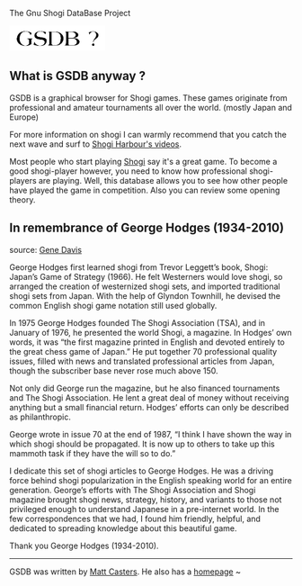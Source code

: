 The Gnu Shogi DataBase Project

![[GSDB ?]](pictures/about.jpg)

What is GSDB anyway ?
---------------------

GSDB is a graphical browser for Shogi games. These games originate from professional and amateur tournaments all over the world. (mostly Japan and Europe)

For more information on shogi I can warmly recommend that you catch the next wave and surf to [Shogi Harbour's videos](https://www.youtube.com/channel/UCRnXG7CkKfEN6IINKcO_uBg).

Most people who start playing [Shogi](https://en.wikipedia.org/wiki/Shogi) say it's a great game. To become a good shogi-player however, you need to know how professional shogi-players are playing. Well, this database allows you to see how other people have played the game in competition. Also you can review some opening theory.

In remembrance of George Hodges (1934-2010)
---------------------
source: [Gene Davis](https://genedavissoftware.com/in-remembrance-of-george-hodges-1934-2010/)

George Hodges first learned shogi from Trevor Leggett’s book, Shogi: Japan’s Game of Strategy (1966). He felt Westerners would love shogi, so arranged the creation of westernized shogi sets, and imported traditional shogi sets from Japan. With the help of Glyndon Townhill, he devised the common English shogi game notation still used globally.

In 1975 George Hodges founded The Shogi Association (TSA), and in January of 1976, he presented the world Shogi, a magazine. In Hodges’ own words, it was “the first magazine printed in English and devoted entirely to the great chess game of Japan.” He put together 70 professional quality issues, filled with news and translated professional articles from Japan, though the subscriber base never rose much above 150.

Not only did George run the magazine, but he also financed tournaments and The Shogi Association. He lent a great deal of money without receiving anything but a small financial return. Hodges’ efforts can only be described as philanthropic.

George wrote in issue 70 at the end of 1987, “I think I have shown the way in which shogi should be propagated. It is now up to others to take up this mammoth task if they have the will so to do.”

I dedicate this set of shogi articles to George Hodges. He was a driving force behind shogi popularization in the English speaking world for an entire generation. George’s efforts with The Shogi Association and Shogi magazine brought shogi news, strategy, history, and variants to those not privileged enough to understand Japanese in a pre-internet world. In the few correspondences that we had, I found him friendly, helpful, and dedicated to spreading knowledge about this beautiful game.

Thank you George Hodges (1934-2010).

* * *

GSDB was written by [Matt Casters](https://github.com/mattcasters/). He also has a [homepage](https://web.archive.org/web/19990209010402/http://www.netpoint.be/~matt/) ~
